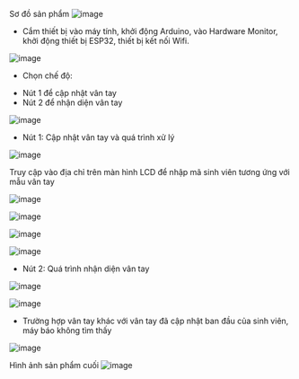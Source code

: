 Sơ đồ sản phẩm
![image](https://github.com/user-attachments/assets/37b86f9d-fada-460f-a7d0-f191c1f421bb)


- Cắm thiết bị vào máy tính, khởi động Arduino, vào Hardware Monitor, khởi động thiết bị ESP32, thiết bị kết nối Wifi.

![image](https://github.com/user-attachments/assets/133f32e1-4d1d-43df-a32a-a2b9690b7e2a)


- Chọn chế độ:
+ Nút 1 để cập nhật vân tay
+ Nút 2 để nhận diện vân tay

![image](https://github.com/user-attachments/assets/df4b8153-46e2-485c-916c-35682e13804b)


- Nút 1: Cập nhật vân tay và quá trình xử lý

![image](https://github.com/user-attachments/assets/1b8e0e64-2304-4d54-8c34-cc012ef3dae2)


Truy cập vào địa chỉ trên màn hình LCD để nhập mã sinh viên tương ứng với mẫu vân tay

![image](https://github.com/user-attachments/assets/44702c12-afbc-4741-aae4-1d75e5ceeb83)

![image](https://github.com/user-attachments/assets/afa35337-980c-431f-9338-3d35005a5adf)

![image](https://github.com/user-attachments/assets/95191049-733c-47df-91de-81b08d1daf82)

![image](https://github.com/user-attachments/assets/36554cf4-93c1-4275-8a67-6f656cca5261)


- Nút 2: Quá trình nhận diện vân tay

![image](https://github.com/user-attachments/assets/482b65b6-a552-4445-acef-01677615f9d0)

![image](https://github.com/user-attachments/assets/44ab984f-46d6-471b-a3d2-c8f0ef9de2cc)


- Trường hợp vân tay khác với vân tay đã cập nhật ban đầu của sinh viên, máy báo không tìm thấy

![image](https://github.com/user-attachments/assets/005a2b0c-1f69-435f-bfbe-263e84d6335b)


Hình ảnh sản phẩm cuối
![image](https://github.com/user-attachments/assets/0af4a631-3586-4f51-93bf-8a92c97cafcd)


